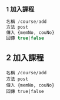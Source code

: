 ### 1 加入課程

```javascript
名稱 /course/add
方法 post
傳入 {memNo, couNo}
回傳 true|false
```
## 2 加入課程
```
名稱 /course/add
方法 post
傳入 {memNo, couNo}
回傳 true|false
```
